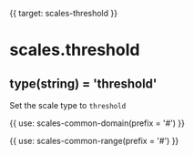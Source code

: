{{ target: scales-threshold }}

# scales.threshold

## type(string) = 'threshold'

Set the scale type to `threshold`

{{ use: scales-common-domain(prefix = '#') }}

{{ use: scales-common-range(prefix = '#') }}